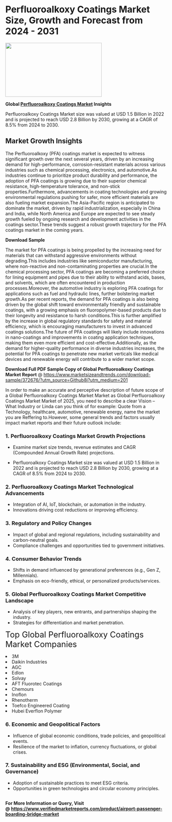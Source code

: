 <H1>Perfluoroalkoxy Coatings Market Size, Growth and Forecast from 2024 - 2031</H1><img class="aligncenter size-medium wp-image-584254" src="https://thirdeyenews.in/wp-content/uploads/2024/09/Global-Market-Research-300x168.jpeg" alt="" width="300" height="168" /><p><strong>Global&nbsp;<a href="https://www.marketsizeandtrends.com/download-sample/372676/?utm_source=Github8j?utm_medium=201">Perfluoroalkoxy Coatings Market</a> Insights</strong></p><p>Perfluoroalkoxy Coatings Market size was valued at USD 1.5 Billion in 2022 and is projected to reach USD 2.8 Billion by 2030, growing at a CAGR of 8.5% from 2024 to 2030.</p><p><h2>Market Growth Insights</h2> <p>The Perfluoroalkoxy (PFA) coatings market is expected to witness significant growth over the next several years, driven by an increasing demand for high-performance, corrosion-resistant materials across various industries such as chemical processing, electronics, and automotive.As industries continue to prioritize product durability and performance, the adoption of PFA coatings is growing due to their superior chemical resistance, high-temperature tolerance, and non-stick properties.Furthermore, advancements in coating technologies and growing environmental regulations pushing for safer, more efficient materials are also fueling market expansion.The Asia-Pacific region is anticipated to dominate the market, driven by rapid industrialization, especially in China and India, while North America and Europe are expected to see steady growth fueled by ongoing research and development activities in the coatings sector.These trends suggest a robust growth trajectory for the PFA coatings market in the coming years.</p> <p><strong>Download Sample</strong></p> <p>The market for PFA coatings is being propelled by the increasing need for materials that can withstand aggressive environments without degrading.This includes industries like semiconductor manufacturing, where non-reactive and non-contaminating properties are crucial.In the chemical processing sector, PFA coatings are becoming a preferred choice for lining equipment and pipes due to their ability to withstand acids, bases, and solvents, which are often encountered in production processes.Moreover, the automotive industry is exploring PFA coatings for applications such as fuel and hydraulic lines, further bolstering market growth.As per recent reports, the demand for PFA coatings is also being driven by the global shift toward environmentally friendly and sustainable coatings, with a growing emphasis on fluoropolymer-based products due to their longevity and resistance to harsh conditions.This is further amplified by the increase in global regulatory standards for safety and material efficiency, which is encouraging manufacturers to invest in advanced coatings solutions.The future of PFA coatings will likely include innovations in nano-coatings and improvements in coating application techniques, making them even more efficient and cost-effective.Additionally, as the demand for higher-quality performance in diverse industries increases, the potential for PFA coatings to penetrate new market verticals like medical devices and renewable energy will contribute to a wider market scope.</p> <p><span class=""><strong>Download Full PDF Sample Copy of Global Perfluoroalkoxy Coatings Market Report</strong> @ <a href="https://www.marketsizeandtrends.com/download-sample/372676/?utm_source=Github8j?utm_medium=201" target="_blank">https://www.marketsizeandtrends.com/download-sample/372676/?utm_source=Github8j?utm_medium=201</a></span></p><p>In order to make an accurate and perceptive description of future scope of a Global&nbsp;Perfluoroalkoxy Coatings Market Market as Global&nbsp;Perfluoroalkoxy Coatings Market Market of 2025, you need to describe a clear Vision &ndash; What Industry or Linda can you think of for example: Quote from a Technology, healthcare, automotive, renewable energy, name the market you are Reffering to.However, some general trends and factors usually impact market reports and their future outlook include:</p><h3>1.&nbsp;<strong>Perfluoroalkoxy Coatings Market Growth Projections</strong></h3><ul><li>Examine market size trends, revenue estimates and CAGR (Compounded Annual Growth Rate) projections.</li><li><p>Perfluoroalkoxy Coatings Market size was valued at USD 1.5 Billion in 2022 and is projected to reach USD 2.8 Billion by 2030, growing at a CAGR of 8.5% from 2024 to 2030.</p></li></ul><h3>2.&nbsp;<strong>Perfluoroalkoxy Coatings Market Technological Advancements</strong></h3><ul><li>Integration of AI, IoT, blockchain, or automation in the industry.</li><li>Innovations driving cost reductions or improving efficiency.</li></ul><h3>3.&nbsp;<strong>Regulatory and Policy Changes</strong></h3><ul><li>Impact of global and regional regulations, including sustainability and carbon-neutral goals.</li><li>Compliance challenges and opportunities tied to government initiatives.</li></ul><h3>4.&nbsp;<strong>Consumer Behavior Trends</strong></h3><ul><li>Shifts in demand influenced by generational preferences (e.g., Gen Z, Millennials).</li><li>Emphasis on eco-friendly, ethical, or personalized products/services.</li></ul><h3>5.&nbsp;<strong>Global Perfluoroalkoxy Coatings Market Competitive Landscape</strong></h3><ul><li>Analysis of key players, new entrants, and partnerships shaping the industry.</li><li>Strategies for differentiation and market penetration.</li></ul><p data-pm-slice="1 1 []"><span style="color: inherit; font-family: inherit; font-size: 25px;">Top Global Perfluoroalkoxy Coatings Market Companies</span></p><div class="" data-test-id=""><p><li>3M</li><li> Daikin Industries</li><li> AGC</li><li> Edlon</li><li> Solvay</li><li> AFT Fluorotec Coatings</li><li> Chemours</li><li> Inoflon</li><li> Rhenotherm</li><li> Toefco Engineered Coating</li><li> Hubei Everflon Polymer</li></p></div><h3>6.&nbsp;<strong>Economic and Geopolitical Factors</strong></h3><ul><li>Influence of global economic conditions, trade policies, and geopolitical events.</li><li>Resilience of the market to inflation, currency fluctuations, or global crises.</li></ul><h3>7.&nbsp;<strong>Sustainability and ESG (Environmental, Social, and Governance)</strong></h3><ul><li>Adoption of sustainable practices to meet ESG criteria.</li><li>Opportunities in green technologies and circular economy principles.</li></ul><h2><strong style="font-size: 14px;">For More Information or Query, Visit @&nbsp;</strong><a style="background-color: #ffffff; font-size: 14px;" href="https://www.marketsizeandtrends.com/report/perfluoroalkoxy-coatings-market/" target="_blank">https://www.verifiedmarketreports.com/product/airport-passenger-boarding-bridge-market</a></h2>